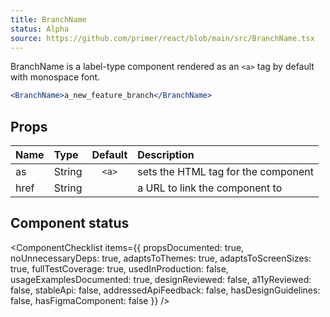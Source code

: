 ```yaml
---
title: BranchName
status: Alpha
source: https://github.com/primer/react/blob/main/src/BranchName.tsx
---
```


BranchName is a label-type component rendered as an `<a>` tag by default with monospace font.

```jsx live
<BranchName>a_new_feature_branch</BranchName>
```

## Props

| Name | Type   | Default | Description                         |
| :--- | :----- | :-----: | :---------------------------------- |
| as   | String |  `<a>`  | sets the HTML tag for the component |
| href | String |         | a URL to link the component to      |

## Component status

<ComponentChecklist
  items={{
    propsDocumented: true,
    noUnnecessaryDeps: true,
    adaptsToThemes: true,
    adaptsToScreenSizes: true,
    fullTestCoverage: true,
    usedInProduction: false,
    usageExamplesDocumented: true,
    designReviewed: false,
    a11yReviewed: false,
    stableApi: false,
    addressedApiFeedback: false,
    hasDesignGuidelines: false,
    hasFigmaComponent: false
  }}
/>
